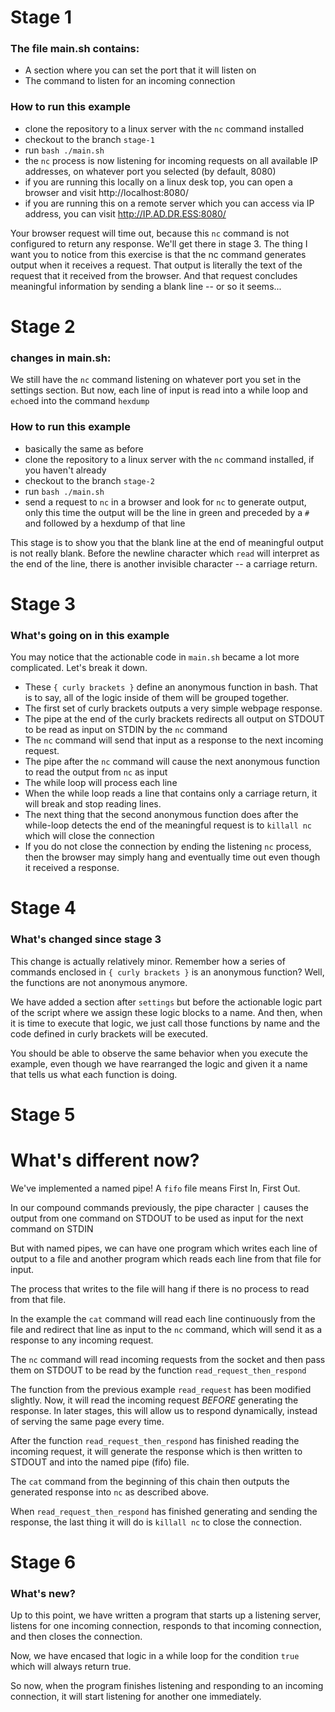 # Stage 1
### The file main.sh contains:
- A section where you can set the port that it will listen on
- The command to listen for an incoming connection
### How to run this example
- clone the repository to a linux server with the `nc` command installed
- checkout to the branch `stage-1`
- run `bash ./main.sh`
- the `nc` process is now listening for incoming requests on all available IP addresses, on whatever port you selected (by default, 8080)
- if you are running this locally on a linux desk top, you can open a browser and visit http://localhost:8080/
- if you are running this on a remote server which you can access via IP address, you can visit http://IP.AD.DR.ESS:8080/


Your browser request will time out, because this `nc` command is not configured to return any response. We'll get there in stage 3.  The thing I want you to notice from this exercise is that the nc command generates output when it receives a request.  That output is literally the text of the request that it received from the browser.  And that request concludes meaningful information by sending a blank line -- or so it seems...

# Stage 2
### changes in main.sh:
We still have the `nc` command listening on whatever port you set in the settings section. But now, each line of input is read into a while loop and `echo`ed into the command `hexdump`


### How to run this example
- basically the same as before
- clone the repository to a linux server with the `nc` command installed, if you haven't already
- checkout to the branch `stage-2`
- run `bash ./main.sh`
- send a request to `nc` in a browser and look for `nc` to generate output, only this time the output will be the line in green and preceded by a `#` and followed by a hexdump of that line


This stage is to show you that the blank line at the end of meaningful output is not really blank.  Before the newline character which `read` will interpret as the end of the line, there is another invisible character -- a carriage return.

# Stage 3
### What's going on in this example
You may notice that the actionable code in `main.sh` became a lot more complicated.  Let's break it down.
- These `{ curly brackets }` define an anonymous function in bash.  That is to say, all of the logic inside of them will be grouped together.
- The first set of curly brackets outputs a very simple webpage response.
- The pipe at the end of the curly brackets redirects all output on STDOUT to be read as input on STDIN by the `nc` command
- The `nc` command will send that input as a response to the next incoming request.
- The pipe after the `nc` command will cause the next anonymous function to read the output from `nc` as input
- The while loop will process each line
- When the while loop reads a line that contains only a carriage return, it will break and stop reading lines.
- The next thing that the second anonymous function does after the while-loop detects the end of the meaningful request is to `killall nc` which will close the connection
- If you do not close the connection by ending the listening `nc` process, then the browser may simply hang and eventually time out even though it received a response.

# Stage 4
### What's changed since stage 3
This change is actually relatively minor. Remember how a series of commands enclosed in `{ curly brackets }` is an anonymous function?  Well, the functions are not anonymous anymore.  

We have added a section after `settings` but before the actionable logic part of the script where we assign these logic blocks to a name.  And then, when it is time to execute that logic, we just call those functions by name and the code defined in curly brackets will be executed.

You should be able to observe the same behavior when you execute the example, even though we have rearranged the logic and given it a name that tells us what each function is doing.

# Stage 5
# What's different now?
We've implemented a named pipe!  A `fifo` file means First In, First Out.

In our compound commands previously, the pipe character `|` causes the output from one command on STDOUT to be used as input for the next command on STDIN

But with named pipes, we can have one program which writes each line of output to a file and another program which reads each line from that file for input.

The process that writes to the file will hang if there is no process to read from that file.

In the example the `cat` command will read each line continuously from the file and redirect that line as input to the `nc` command, which will send it as a response to any incoming request.

The `nc` command will read incoming requests from the socket and then pass them on STDOUT to be read by the function `read_request_then_respond`

The function from the previous example `read_request` has been modified slightly.  Now, it will read the incoming request *BEFORE* generating the response. In later stages, this will allow us to respond dynamically, instead of serving the same page every time.

After the function `read_request_then_respond` has finished reading the incoming request, it will generate the response which is then written to STDOUT and into the named pipe (fifo) file.

The `cat` command from the beginning of this chain then outputs the generated response into `nc` as described above.

When `read_request_then_respond` has finished generating and sending the response, the last thing it will do is `killall nc` to close the connection.

# Stage 6
### What's new?
Up to this point, we have written a program that starts up a listening server, listens for one incoming connection, responds to that incoming connection, and then closes the connection.

Now, we have encased that logic in a while loop for the condition `true` which will always return true.

So now, when the program finishes listening and responding to an incoming connection, it will start listening for another one immediately.